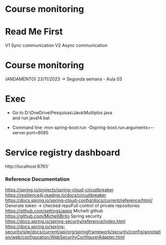 # Course monitoring

# Read Me First
V1 Sync communication 
V2 Async communication

# Course monitoring
(ANDAMENTO) 23/11/2023 ->
Segunda semana - Aula 03

# Exec
 * Go to 
   D:\OneDrive\Pesquisas\Java\Multiplos java\
   and run java14.bat

 * Command line: mvn spring-boot:run -Dspring-boot.run.arguments=--server.port=8085

# Service registry dashboard
http://localhost:8761/

### Reference Documentation
https://spring.io/projects/spring-cloud-circuitbreaker
https://resilience4j.readme.io/docs/circuitbreaker
https://docs.spring.io/spring-cloud-config/docs/current/reference/html/
Generate token -> checked repoFull control of private repositories
https://github.com/settings/apps
Michelli github
https://github.com/MichelliBrito
Spring security
https://docs.spring.io/spring-security/reference/index.html
https://docs.spring.io/spring-security/site/docs/current/api/org/springframework/security/config/annotation/web/configuration/WebSecurityConfigurerAdapter.html





